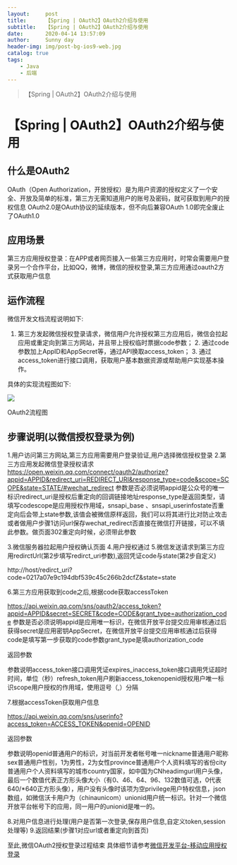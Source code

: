 ```yaml
---
layout:     post
title:      【Spring | OAuth2】OAuth2介绍与使用
subtitle:   【Spring | OAuth2】OAuth2介绍与使用
date:       2020-04-14 13:57:09
author:     Sunny day
header-img: img/post-bg-ios9-web.jpg
catalog: true
tags:
    - Java
    - 后端
---
```


>【Spring | OAuth2】OAuth2介绍与使用

# 【Spring | OAuth2】OAuth2介绍与使用


## 什么是OAuth2

OAuth（Open Authorization，开放授权）是为用户资源的授权定义了一个安全、开放及简单的标准，第三方无需知道用户的账号及密码，就可获取到用户的授权信息
OAuth2.0是OAuth协议的延续版本，但不向后兼容OAuth 1.0即完全废止了OAuth1.0

## 应用场景

第三方应用授权登录：在APP或者网页接入一些第三方应用时，时常会需要用户登录另一个合作平台，比如QQ，微博，微信的授权登录,第三方应用通过oauth2方式获取用户信息

## 运作流程

微信开发文档流程说明如下:
1. 第三方发起微信授权登录请求，微信用户允许授权第三方应用后，微信会拉起应用或重定向到第三方网站，并且带上授权临时票据code参数； 2. 通过code参数加上AppID和AppSecret等，通过API换取access_token； 3. 通过access_token进行接口调用，获取用户基本数据资源或帮助用户实现基本操作。

具体的实现流程图如下:

![](https://imgconvert.csdnimg.cn/aHR0cHM6Ly91cGxvYWQtaW1hZ2VzLmppYW5zaHUuaW8vdXBsb2FkX2ltYWdlcy8xODk4MjQ4Ny0zZjk5YWQ5MDMwZmEwYjViLnBuZz9pbWFnZU1vZ3IyL2F1dG8tb3JpZW50L3N0cmlwfGltYWdlVmlldzIvMi93LzEyMDAvZm9ybWF0L3dlYnA?x-oss-process=image/format,png)

OAuth2流程图

## 步骤说明(以微信授权登录为例)

1.用户访问第三方网站,第三方应用需要用户登录验证,用户选择微信授权登录
2.第三方应用发起微信登录授权请求
https://open.weixin.qq.com/connect/oauth2/authorize?appid=APPID&redirect_uri=REDIRECT_URI&response_type=code&scope=SCOPE&state=STATE/#wechat_redirect
 参数是否必须说明appid是公众号的唯一标识redirect_uri是授权后重定向的回调链接地址response_type是返回类型，请填写codescope是应用授权作用域，snsapi_base 、snsapi_userinfostate否重定向后会带上state参数,该值会被微信原样返回，我们可以将其进行比对防止攻击或者做用户步骤1访问url保存wechat_redirect否直接在微信打开链接，可以不填此参数。做页面302重定向时候，必须带此参数

3.微信服务器拉起用户授权确认页面
4.用户授权通过
5.微信发送请求到第三方应用redirctUrl(第2步填写redirct_uri参数),返回凭证code与state(第2步自定义)

http://host/redirct_uri?code=0217a07e9c194dbf539c45c266b2dcfZ&state=state

6.第三方应用获取到code之后,根据code获取accessToken

https://api.weixin.qq.com/sns/oauth2/access_token?appid=APPID&secret=SECRET&code=CODE&grant_type=authorization_code
 参数是否必须说明appid是应用唯一标识，在微信开放平台提交应用审核通过后获得secret是应用密钥AppSecret，在微信开放平台提交应用审核通过后获得code是填写第一步获取的code参数grant_type是填authorization_code

返回参数

参数说明access_token接口调用凭证expires_inaccess_token接口调用凭证超时时间，单位（秒）refresh_token用户刷新access_tokenopenid授权用户唯一标识scope用户授权的作用域，使用逗号（,）分隔

7.根据accessToken获取用户信息

https://api.weixin.qq.com/sns/userinfo?access_token=ACCESS_TOKEN&openid=OPENID

返回参数

参数说明openid普通用户的标识，对当前开发者帐号唯一nickname普通用户昵称sex普通用户性别，1为男性，2为女性province普通用户个人资料填写的省份city普通用户个人资料填写的城市country国家，如中国为CNheadimgurl用户头像，最后一个数值代表正方形头像大小（有0、46、64、96、132数值可选，0代表640/*640正方形头像），用户没有头像时该项为空privilege用户特权信息，json数组，如微信沃卡用户为（chinaunicom）unionid用户统一标识。针对一个微信开放平台帐号下的应用，同一用户的unionid是唯一的。

8.对用户信息进行处理(用户是否第一次登录,保存用户信息,自定义token,session处理等)
9.返回结果(步骤1对应url或者重定向到首页)

至此,微信OAuth2授权登录过程结束
具体细节请参考[微信开发平台-移动应用授权登录](https://links.jianshu.com/go?to=https%3A%2F%2Fopen.weixin.qq.com%2Fcgi-bin%2Fshowdocument%3Faction%3Ddir_list%26t%3Dresource%2Fres_list%26verify%3D1%26id%3Dopen1419317851%26token%3D%26lang%3Dzh_CN)

